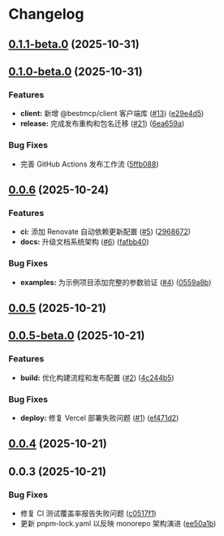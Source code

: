 # Changelog

## [0.1.1-beta.0](https://github.com/shenjingnan/bestmcp/compare/v0.1.0-beta.0...v0.1.1-beta.0) (2025-10-31)

## [0.1.0-beta.0](https://github.com/shenjingnan/bestmcp/compare/v0.0.6...v0.1.0-beta.0) (2025-10-31)

### Features

* **client:** 新增 @bestmcp/client 客户端库 ([#13](https://github.com/shenjingnan/bestmcp/issues/13)) ([e29e4d5](https://github.com/shenjingnan/bestmcp/commit/e29e4d5eaba0eab80892332be946ebf64ff4b72c))
* **release:** 完成发布重构和包名迁移 ([#21](https://github.com/shenjingnan/bestmcp/issues/21)) ([6ea659a](https://github.com/shenjingnan/bestmcp/commit/6ea659ab41d218f78fe5b2bc6ba7c1d33911b955))

### Bug Fixes

* 完善 GitHub Actions 发布工作流 ([5ffb088](https://github.com/shenjingnan/bestmcp/commit/5ffb0888a6945c48e0a4c0bcb3854117eaa14779))

## [0.0.6](https://github.com/shenjingnan/bestmcp/compare/v0.0.5...v0.0.6) (2025-10-24)

### Features

* **ci:** 添加 Renovate 自动依赖更新配置 ([#5](https://github.com/shenjingnan/bestmcp/issues/5)) ([2968672](https://github.com/shenjingnan/bestmcp/commit/296867270052b4d9cbb2b0920fa4e2b92e36df85))
* **docs:** 升级文档系统架构 ([#6](https://github.com/shenjingnan/bestmcp/issues/6)) ([fafbb40](https://github.com/shenjingnan/bestmcp/commit/fafbb40b569eeeda9dee7bb4091026b03a17dd0f))

### Bug Fixes

* **examples:** 为示例项目添加完整的参数验证 ([#4](https://github.com/shenjingnan/bestmcp/issues/4)) ([0559a8b](https://github.com/shenjingnan/bestmcp/commit/0559a8ba752442b69906d99c6ac497daa144c694))

## [0.0.5](https://github.com/shenjingnan/bestmcp/compare/v0.0.5-beta.0...v0.0.5) (2025-10-21)

## [0.0.5-beta.0](https://github.com/shenjingnan/bestmcp/compare/v0.0.4...v0.0.5-beta.0) (2025-10-21)

### Features

* **build:** 优化构建流程和发布配置 ([#2](https://github.com/shenjingnan/bestmcp/issues/2)) ([4c244b5](https://github.com/shenjingnan/bestmcp/commit/4c244b525a2c932c1d03b434fd13354ac497eff0))

### Bug Fixes

* **deploy:** 修复 Vercel 部署失败问题 ([#1](https://github.com/shenjingnan/bestmcp/issues/1)) ([ef471d2](https://github.com/shenjingnan/bestmcp/commit/ef471d217a75bed493ccc644bc95c2e3dc7bb527))

## [0.0.4](https://github.com/shenjingnan/bestmcp/compare/v0.0.3...v0.0.4) (2025-10-21)

## 0.0.3 (2025-10-21)

### Bug Fixes

* 修复 CI 测试覆盖率报告失败问题 ([c0517f1](https://github.com/shenjingnan/bestmcp/commit/c0517f14512f4c0525e1489c3c073fcf2d547b41))
* 更新 pnpm-lock.yaml 以反映 monorepo 架构演进 ([ee50a1b](https://github.com/shenjingnan/bestmcp/commit/ee50a1ba1c65419151217e9ab5ea98edc214df6b))
